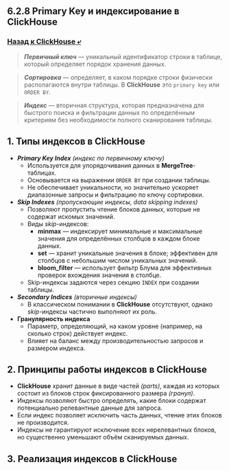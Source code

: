 ## 6.2.8 Primary Key и индексирование в ClickHouse

### [Назад к ClickHouse ⤶](/data/Module6/data/clickhouse.md)

> ***Первичный ключ*** — уникальный идентификатор строки в таблице, который определяет порядок хранения данных.  

> ***Сортировка*** — определяет, в каком порядке строки физически располагаются внутри таблицы. В **ClickHouse** это 
`primary key` или `ORDER BY`.  

> ***Индекс*** — вторичная структура, которая предназначена для быстрого поиска и фильтрации данных по определённым 
критериям без необходимости полного сканирования таблицы.  

## 1. Типы индексов в ClickHouse
- _**Primary Key Index** (индекс по первичному ключу)_  
  - Используется для упорядочивания данных в **MergeTree**-таблицах.  
  - Основывается на выражении `ORDER BY` при создании таблицы.  
  - Не обеспечивает уникальности, но значительно ускоряет диапазонные запросы и фильтрацию по ключу сортировки.  
- _**Skip Indexes** (пропускающие индексы, data skipping indexes)_  
  - Позволяют пропустить чтение блоков данных, которые не содержат искомых значений.
  - Виды _skip_-индексов:  
    - **minmax** — индексирует минимальные и максимальные значения для определённых столбцов в каждом блоке данных.  
    - **set** — хранит уникальные значения в блоке; эффективен для столбцов с небольшим числом уникальных значений.  
    - **bloom_filter** — использует фильтр Блума для эффективных проверок вхождения значения в столбце.  
  - Skip-индексы задаются через секцию `INDEX` при создании таблицы.  
- _**Secondary Indices** (вторичные индексы)_  
  - В классическом понимании в **ClickHouse** отсутствуют, однако _skip_-индексы частично выполняют их роль.  
- **Гранулярность индекса**  
  - Параметр, определяющий, на каком уровне (например, на сколько строк) действует индекс.  
  - Влияет на баланс между производительностью запросов и размером индекса.  

## 2. Принципы работы индексов в ClickHouse
- **ClickHouse** хранит данные в виде частей _(parts)_, каждая из которых состоит из блоков строк фиксированного 
размера _(гранул)_.  
- Индексы позволяют быстро определять, какие блоки содержат потенциально релевантные данные для запроса.  
- Если индекс позволяет исключить часть данных, чтение этих блоков не производится.  
- Индексы не гарантируют исключение всех нерелевантных блоков, но существенно уменьшают объём сканируемых данных.  

## 3. Реализация индексов в ClickHouse

